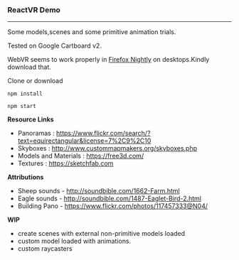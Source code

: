 ###  ReactVR Demo

------

Some models,scenes and some primitive animation trials.

Tested on Google Cartboard v2. 

WebVR seems to work properly in [Firefox Nightly](https://www.mozilla.org/en-US/firefox/58.0a1/releasenotes/) on desktops.Kindly download that.

Clone or download 

`npm install`

`npm start`



**Resource Links** 
* Panoramas : https://www.flickr.com/search/?text=equirectangular&license=7%2C9%2C10
* Skyboxes : http://www.custommapmakers.org/skyboxes.php
* Models and Materials : https://free3d.com/
* Textures : https://sketchfab.com

**Attributions**

* Sheep sounds - http://soundbible.com/1662-Farm.html
* Eagle sounds - http://soundbible.com/1487-Eaglet-Bird-2.html
* Building Pano - https://www.flickr.com/photos/117457333@N04/
 
 
 **WIP**
 - create scenes with external non-primitive models loaded
 - custom model loaded with animations.
 - custom raycasters 